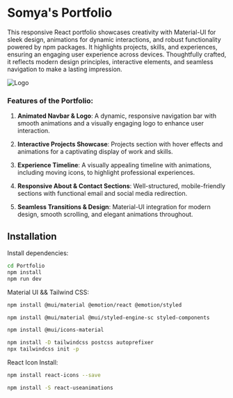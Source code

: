 # Somya's Portfolio 

This responsive React portfolio showcases creativity with Material-UI for sleek design, animations for dynamic interactions, and robust functionality powered by npm packages. It highlights projects, skills, and experiences, ensuring an engaging user experience across devices. Thoughtfully crafted, it reflects modern design principles, interactive elements, and seamless navigation to make a lasting impression.


![Logo](https://drive.google.com/uc?export=view&id=1n4HxaeMorJGPMq9UsGDR4bWLcVSQaVjt)






### Features of the Portfolio:  

1. **Animated Navbar & Logo**: A dynamic, responsive navigation bar with smooth animations and a visually engaging logo to enhance user interaction.  

2. **Interactive Projects Showcase**: Projects section with hover effects and animations for a captivating display of work and skills.  

3. **Experience Timeline**: A visually appealing timeline with animations, including moving icons, to highlight professional experiences.  

4. **Responsive About & Contact Sections**: Well-structured, mobile-friendly sections with functional email and social media redirection.  

5. **Seamless Transitions & Design**: Material-UI integration for modern design, smooth scrolling, and elegant animations throughout.  
## Installation

Install dependencies:

```bash
cd Portfolio  
npm install
npm run dev

```
Material UI && Tailwind CSS:
  
```bash
npm install @mui/material @emotion/react @emotion/styled

npm install @mui/material @mui/styled-engine-sc styled-components

npm install @mui/icons-material

npm install -D tailwindcss postcss autoprefixer
npx tailwindcss init -p
```
 

React Icon Install:
   
```bash
npm install react-icons --save

npm install -S react-useanimations
```
